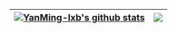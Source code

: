 | <a href="https://github.com/YanMing-lxb"><img align="center" src="https://github-readme-stats.vercel.app/api?username=YanMing-lxb&show_icons=true&include_all_commits=true&theme=buefy&hide_border=true" alt="YanMing-lxb's github stats" /></a> | <a href="https://github.com/YanMing-lxb"><img align="center" src="https://github-readme-stats.vercel.app/api/top-langs/?username=YanMing-lxb&layout=compact&theme=buefy&hide_border=true" /></a> |
| ------------- | ------------- |
